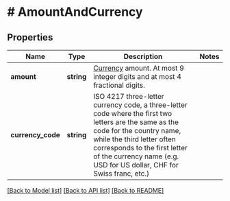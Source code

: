 # # AmountAndCurrency

## Properties

Name | Type | Description | Notes
------------ | ------------- | ------------- | -------------
**amount** | **string** | [Currency](#section/Overview/Values) amount. At most 9 integer digits and at most 4 fractional digits. |
**currency_code** | **string** | ISO 4217 three-letter currency code, a three-letter code where the first two letters are the same as the code for the country name, while the third letter often corresponds to the first letter of the currency name (e.g. USD for US dollar, CHF for Swiss franc, etc.) |

[[Back to Model list]](../../README.md#models) [[Back to API list]](../../README.md#endpoints) [[Back to README]](../../README.md)
